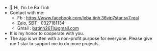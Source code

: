 - 👋 Hi, I’m Le Ba Tinh
- Contact with me:
  + Fb : https://www.facebook.com/leba.tinh.36vip7star.sv7.real
  + Zalo, SĐT : 0327181134
  + Gmail : batinh2611@gmail.com
-  It is my honor to cooperate with you.
-  The app is written with a non-profit purpose for everyone. Please give me 1 star to support me to do more projects.
